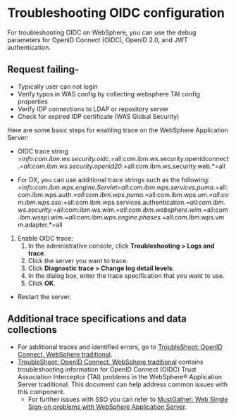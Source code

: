 # Troubleshooting OIDC configuration

For troubleshooting OIDC on WebSphere, you can use the debug parameters for OpenID Connect (OIDC), OpenID 2.0, and JWT authentication.

## Request failing-
- Typically user can not login
- Verify typos in WAS config by collecting websphere TAI config properties
- Verify IDP connections to LDAP or repository server 
- Check for expired IDP certificate (WAS Global Security)

Here are some basic steps for enabling trace on the WebSphere Application Server:

  - OIDC trace string
    *=info:com.ibm.ws.security.oidc.*=all:com.ibm.ws.security.openidconnect.*=all:com.ibm.ws.security.openid20.*=all:com.ibm.ws.security.web.*=all

  - For DX, you can use additional trace strings such as the following:
    *=info:com.ibm.wps.engine.Servlet=all:com.ibm.wps.services.puma.*=all:com.ibm.wps.auth.*=all:com.ibm.wps.puma.*=all:com.ibm.wps.um.*=all:com.ibm.wps.sso.*=all:com.ibm.wps.services.authentication.*=all:com.ibm.ws.security.*=all:com.ibm.ws.wim.*=all:com.ibm.websphere.wim.*=all:com.ibm.wsspi.wim.*=all:com.ibm.wps.engine.phases.*=all:com.ibm.wps.vmm.adapter.*=all

  1. Enable OIDC trace:
      1. In the administrative console, click **Troubleshooting > Logs and trace**.
      2. Click the server you want to trace.
      3. Click **Diagnostic trace > Change log detail levels**.
      4. In the dialog box, enter the trace specification that you want to use.
      5. Click **OK**.
      
  - Restart the server.


## Additional trace specifications and data collections

- For additional traces and identified errors, go to [TroubleShoot: OpenID Connect, WebSphere traditional](https://www.ibm.com/support/pages/node/540247). 
- [TroubleShoot: OpenID Connect, WebSphere traditional](https://www.ibm.com/support/pages/node/540247) contains troubleshooting information for OpenID Connect (OIDC) Trust Association Interceptor (TAI) problems in the WebSphere® Application Server traditional.  This document can help address common issues with this component.
	- For further issues with SSO you can refer to [MustGather: Web Single Sign-on problems with WebSphere Application Server](https://www.ibm.com/support/pages/mustgather-web-single-sign-problems-websphere-application-server).




